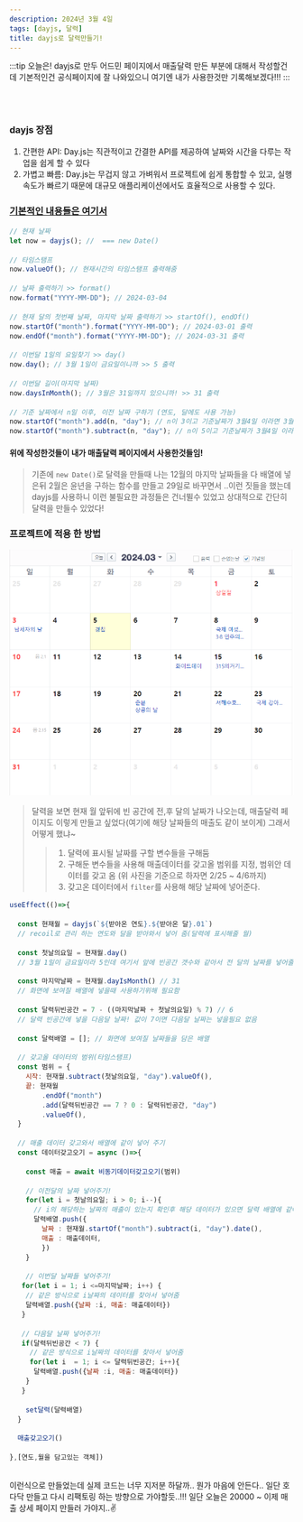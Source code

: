 ```yaml
---
description: 2024년 3월 4일
tags: [dayjs, 달력]
title: dayjs로 달력만들기!
---
```


:::tip 오늘은!
dayjs로 만두 어드민 페이지에서 매출달력 만든 부분에 대해서 작성할건데 기본적인건 공식페이지에 잘 나와있으니 여기엔 내가 사용한것만 기록해보겠다!!!
:::

<br /><br />

### dayjs 장점

1. 간편한 API: Day.js는 직관적이고 간결한 API를 제공하여 날짜와 시간을 다루는 작업을 쉽게 할 수 있다
2. 가볍고 빠름: Day.js는 무겁지 않고 가벼워서 프로젝트에 쉽게 통합할 수 있고, 실행 속도가 빠르기 때문에 대규모 애플리케이션에서도 효율적으로 사용할 수 있다.

### [기본적인 내용들은 여기서](https://day.js.org/docs/en/installation/installation)

```js
// 현재 날짜
let now = dayjs(); //  === new Date()

// 타임스탬프
now.valueOf(); // 현재시간의 타임스탬프 출력해줌

// 날짜 출력하기 >> format()
now.format("YYYY-MM-DD"); // 2024-03-04

// 현재 달의 첫번째 날짜, 마지막 날짜 출력하기 >> startOf(), endOf()
now.startOf("month").format("YYYY-MM-DD"); // 2024-03-01 출력
now.endOf("month").format("YYYY-MM-DD"); // 2024-03-31 출력

// 이번달 1일의 요일찾기 >> day()
now.day(); // 3월 1일이 금요일이니까 >> 5 출력

// 이번달 길이(마지막 날짜)
now.daysInMonth(); // 3월은 31일까지 있으니까! >> 31 출력

// 기준 날짜에서 n일 이후, 이전 날짜 구하기 (연도, 달에도 사용 가능)
now.startOf("month").add(n, "day"); // n이 3이고 기준날짜가 3월4일 이라면 3월7일을 나타냄
now.startOf("month").subtract(n, "day"); // n이 5이고 기준날짜가 3월4일 이라면 2월29일을 나타냄(올해는 윤년이니까~)
```

#### 위에 작성한것들이 내가 매출달력 페이지에서 사용한것들임!

> 기존에 `new Date()`로 달력을 만들때 나는 12월의 마지막 날짜들을 다 배열에 넣은뒤 2월은 윤년을 구하는 함수를 만들고 29일로 바꾸면서 ..이런 짓들을 했는데 dayjs를 사용하니 이런 불필요한 과정들은 건너뛸수 있었고 상대적으로 간단히 달력을 만들수 있었다!

### 프로젝트에 적용 한 방법

![alt text](./img/dayjs1.png)

> 달력을 보면 현재 월 앞뒤에 빈 공간에 전,후 달의 날짜가 나오는데, 매출달력 페이지도 이렇게 만들고 싶었다(여기에 해당 날짜들의 매출도 같이 보이게) 그래서 어떻게 했냐~
>
> > 1.  달력에 표시될 날짜를 구할 변수들을 구해둠
> > 2.  구해둔 변수들을 사용해 매출데이터를 갖고올 범위를 지정, 범위안 데이터를 갖고 옴 (위 사진을 기준으로 하자면 2/25 ~ 4/6까지)
> > 3.  갖고온 데이터에서 `filter`를 사용해 해당 날짜에 넣어준다.

```js
useEffect(()=>{

  const 현재월 = dayjs(`${받아온 연도}.${받아온 달}.01`)
  // recoil로 관리 하는 연도와 달을 받아와서 넣어 줌(달력에 표시해줄 월)

  const 첫날의요일 = 현재월.day()
  // 3월 1일이 금요일이라 5인데 여기서 앞에 빈공간 갯수와 같아서 전 달의 날짜를 넣어줄때 사용

  const 마지막날짜 = 현재월.dayIsMonth() // 31
  // 화면에 보여질 배열에 넣을때 사용하기위해 필요함

  const 달력뒤빈공간 = 7 - ((마지막날짜 + 첫날의요일) % 7) // 6
  // 달력 빈공간에 넣을 다음달 날짜! 값이 7이면 다음달 날짜는 넣을필요 없음

  const 달력배열 = []; // 화면에 보여질 날짜들을 담은 배열

  // 갖고올 데이터의 범위(타임스탬프)
  const 범위 = {
    시작: 현재월.subtract(첫날의요일, "day").valueOf(),
    끝: 현재월
        .endOf("month")
        .add(달력뒤빈공간 == 7 ? 0 : 달력뒤빈공간, "day")
        .valueOf(),
  }

  // 매출 데이터 갖고와서 배열에 같이 넣어 주기
  const 데이터갖고오기 = async ()=>{

    const 매출 = await 비동기데이터갖고오기(범위)

    // 이전달의 날짜 넣어주기!
    for(let i = 첫날의요일; i > 0; i--){
      // i의 해당하는 날짜의 매출이 있는지 확인후 해당 데이터가 있으면 달력 배열에 같이 넣어준다 (없으면 빈배열)
      달력배열.push({
        날짜 : 현재월.startOf("month").subtract(i, "day").date(),
        매출 : 매출데이터,
        })
    }

    // 이번달 날짜들 넣어주기!
   for(let i = 1; i <=마지막날짜; i++) {
    // 같은 방식으로 i날짜의 데이터를 찾아서 넣어줌
    달력배열.push({날짜 :i, 매출: 매출데이터})
   }

   // 다음달 날짜 넣어주기!
   if(달력뒤빈공간 < 7) {
     // 같은 방식으로 i날짜의 데이터를 찾아서 넣어줌
     for(let i  = 1; i <= 달력뒤빈공간; i++){
      달력배열.push({날짜 :i, 매출: 매출데이터})
    }
   }

    set달력(달력배열)
  }

  매출갖고오기()

},[연도,월을 담고있는 객체])

```

<br />
이런식으로 만들었는데 실제 코드는 너무 지저분 하달까.. 뭔가 마음에 안든다.. 일단 호다닥 만들고 다시 리팩토링 하는 방향으로 가야할듯..!!! 일단 오늘은 20000 ~ 이제 매출 상세 페이지 만들러 가야지..✌️
